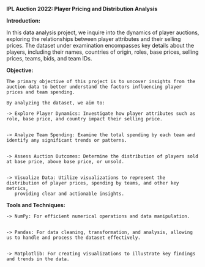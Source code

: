**IPL Auction 2022: Player Pricing and Distribution Analysis**




**Introduction:**

  In this data analysis project, we inquire into the dynamics of player auctions, exploring the relationships between player attributes and their selling prices. 
  The dataset under examination encompasses key details about the players, including their names, countries of origin, roles, base prices, selling prices, teams, bids, and team IDs.


**Objective:**

    The primary objective of this project is to uncover insights from the auction data to better understand the factors influencing player prices and team spending. 
    
    By analyzing the dataset, we aim to:

    -> Explore Player Dynamics: Investigate how player attributes such as role, base price, and country impact their selling price.

    
    -> Analyze Team Spending: Examine the total spending by each team and identify any significant trends or patterns.

    
    -> Assess Auction Outcomes: Determine the distribution of players sold at base price, above base price, or unsold.

    
    -> Visualize Data: Utilize visualizations to represent the distribution of player prices, spending by teams, and other key metrics, 
       providing clear and actionable insights.

  
**Tools and Techniques:**

    -> NumPy: For efficient numerical operations and data manipulation.

    
    -> Pandas: For data cleaning, transformation, and analysis, allowing us to handle and process the dataset effectively.

    
    -> Matplotlib: For creating visualizations to illustrate key findings and trends in the data.
